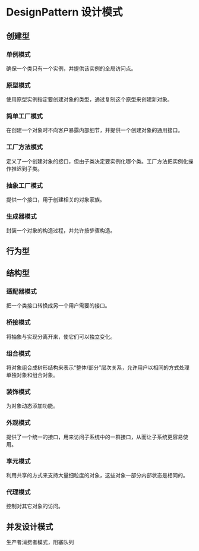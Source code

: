 # DesignPattern 设计模式
## 创建型  
### 单例模式  
确保一个类只有一个实例，并提供该实例的全局访问点。  
### 原型模式  
使用原型实例指定要创建对象的类型，通过复制这个原型来创建新对象。  
### 简单工厂模式  
在创建一个对象时不向客户暴露内部细节，并提供一个创建对象的通用接口。  
### 工厂方法模式  
定义了一个创建对象的接口，但由子类决定要实例化哪个类。工厂方法把实例化操作推迟到子类。  
### 抽象工厂模式  
提供一个接口，用于创建相关的对象家族。  
### 生成器模式  
封装一个对象的构造过程，并允许按步骤构造。  

## 行为型  
  
  
## 结构型    
### 适配器模式  
把一个类接口转换成另一个用户需要的接口。  
### 桥接模式  
将抽象与实现分离开来，使它们可以独立变化。  
### 组合模式  
将对象组合成树形结构来表示“整体/部分”层次关系，允许用户以相同的方式处理单独对象和组合对象。  
### 装饰模式  
为对象动态添加功能。  
### 外观模式  
提供了一个统一的接口，用来访问子系统中的一群接口，从而让子系统更容易使用。  
### 享元模式  
利用共享的方式来支持大量细粒度的对象，这些对象一部分内部状态是相同的。  
### 代理模式  
控制对其它对象的访问。  

## 并发设计模式  
生产者消费者模式，阻塞队列
